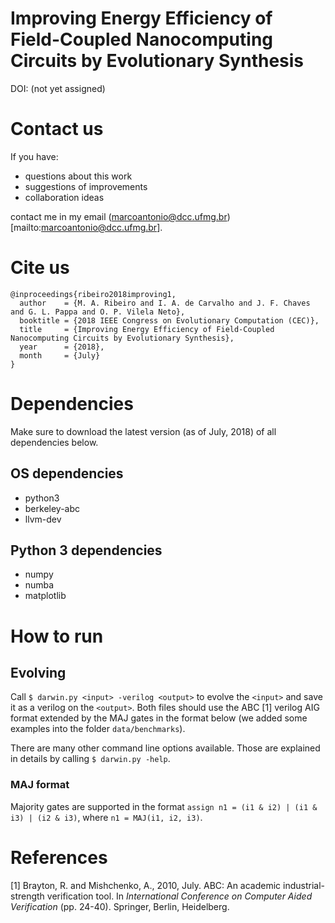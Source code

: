 # Improving Energy Efficiency of Field-Coupled Nanocomputing Circuits by Evolutionary Synthesis
DOI: (not yet assigned)

# Contact us
If you have:
- questions about this work
- suggestions of improvements
- collaboration ideas

contact me in my email (marcoantonio@dcc.ufmg.br)[mailto:marcoantonio@dcc.ufmg.br].

# Cite us

```
@inproceedings{ribeiro2018improving1,
  author    = {M. A. Ribeiro and I. A. de Carvalho and J. F. Chaves and G. L. Pappa and O. P. Vilela Neto},
  booktitle = {2018 IEEE Congress on Evolutionary Computation (CEC)},
  title     = {Improving Energy Efficiency of Field-Coupled Nanocomputing Circuits by Evolutionary Synthesis},
  year      = {2018},
  month     = {July}
}
```

# Dependencies

Make sure to download the latest version (as of July, 2018) of all dependencies below.

## OS dependencies
- python3
- berkeley-abc
- llvm-dev

## Python 3 dependencies
- numpy
- numba
- matplotlib

# How to run

## Evolving
Call `$ darwin.py <input> -verilog <output>` to evolve the `<input>` and save it as a verilog on the `<output>`.
Both files should use the ABC [1] verilog AIG format extended by the MAJ gates in the format below
(we added some examples into the folder `data/benchmarks`).

There are many other command line options available. Those are explained in details by
calling `$ darwin.py -help`.

### MAJ format

Majority gates are supported in the format `assign n1 = (i1 & i2) | (i1 & i3) | (i2 & i3)`,
where `n1 = MAJ(i1, i2, i3)`.

# References
[1] Brayton, R. and Mishchenko, A., 2010, July. ABC: An academic industrial-strength verification tool.
In _International Conference on Computer Aided Verification_ (pp. 24-40). Springer, Berlin, Heidelberg.
